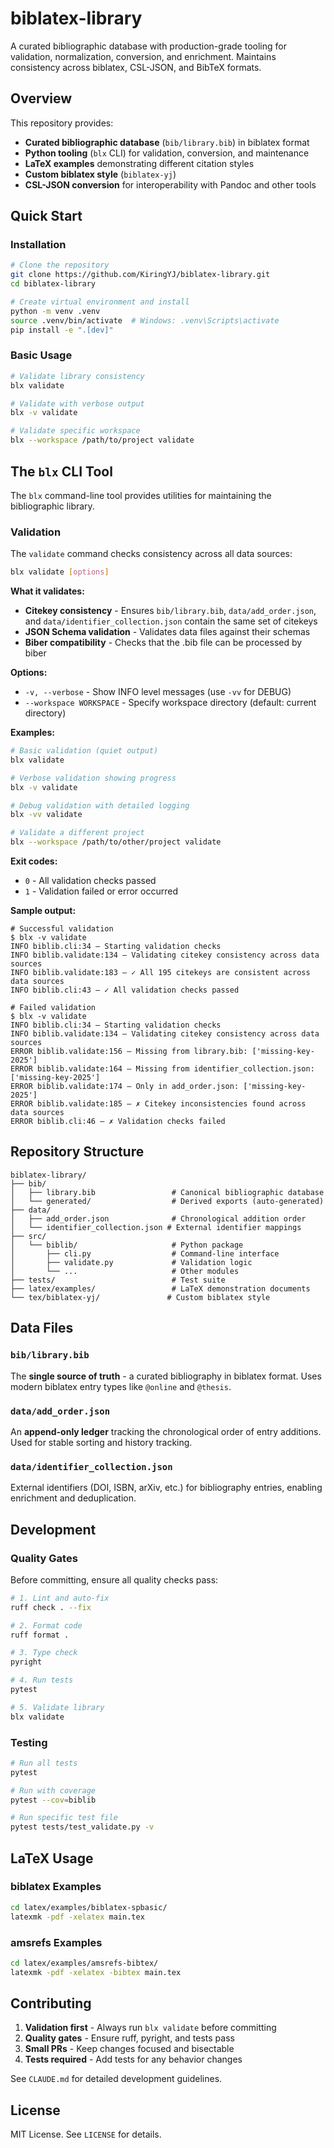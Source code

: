 # biblatex-library

A curated bibliographic database with production-grade tooling for validation, normalization, conversion, and enrichment. Maintains consistency across biblatex, CSL-JSON, and BibTeX formats.

## Overview

This repository provides:

- **Curated bibliographic database** (`bib/library.bib`) in biblatex format
- **Python tooling** (`blx` CLI) for validation, conversion, and maintenance
- **LaTeX examples** demonstrating different citation styles
- **Custom biblatex style** (`biblatex-yj`)
- **CSL-JSON conversion** for interoperability with Pandoc and other tools

## Quick Start

### Installation

```bash
# Clone the repository
git clone https://github.com/KiringYJ/biblatex-library.git
cd biblatex-library

# Create virtual environment and install
python -m venv .venv
source .venv/bin/activate  # Windows: .venv\Scripts\activate
pip install -e ".[dev]"
```

### Basic Usage

```bash
# Validate library consistency
blx validate

# Validate with verbose output
blx -v validate

# Validate specific workspace
blx --workspace /path/to/project validate
```

## The `blx` CLI Tool

The `blx` command-line tool provides utilities for maintaining the bibliographic library.

### Validation

The `validate` command checks consistency across all data sources:

```bash
blx validate [options]
```

**What it validates:**
- **Citekey consistency** - Ensures `bib/library.bib`, `data/add_order.json`, and `data/identifier_collection.json` contain the same set of citekeys
- **JSON Schema validation** - Validates data files against their schemas
- **Biber compatibility** - Checks that the .bib file can be processed by biber

**Options:**
- `-v, --verbose` - Show INFO level messages (use `-vv` for DEBUG)
- `--workspace WORKSPACE` - Specify workspace directory (default: current directory)

**Examples:**

```bash
# Basic validation (quiet output)
blx validate

# Verbose validation showing progress
blx -v validate

# Debug validation with detailed logging
blx -vv validate

# Validate a different project
blx --workspace /path/to/other/project validate
```

**Exit codes:**
- `0` - All validation checks passed
- `1` - Validation failed or error occurred

**Sample output:**

```
# Successful validation
$ blx -v validate
INFO biblib.cli:34 – Starting validation checks
INFO biblib.validate:134 – Validating citekey consistency across data sources
INFO biblib.validate:183 – ✓ All 195 citekeys are consistent across data sources
INFO biblib.cli:43 – ✓ All validation checks passed

# Failed validation
$ blx -v validate
INFO biblib.cli:34 – Starting validation checks
INFO biblib.validate:134 – Validating citekey consistency across data sources
ERROR biblib.validate:156 – Missing from library.bib: ['missing-key-2025']
ERROR biblib.validate:164 – Missing from identifier_collection.json: ['missing-key-2025']
ERROR biblib.validate:174 – Only in add_order.json: ['missing-key-2025']
ERROR biblib.validate:185 – ✗ Citekey inconsistencies found across data sources
ERROR biblib.cli:46 – ✗ Validation checks failed
```

## Repository Structure

```
biblatex-library/
├── bib/
│   ├── library.bib                 # Canonical bibliographic database
│   └── generated/                  # Derived exports (auto-generated)
├── data/
│   ├── add_order.json              # Chronological addition order
│   └── identifier_collection.json # External identifier mappings
├── src/
│   └── biblib/                     # Python package
│       ├── cli.py                  # Command-line interface
│       ├── validate.py             # Validation logic
│       └── ...                     # Other modules
├── tests/                          # Test suite
├── latex/examples/                 # LaTeX demonstration documents
└── tex/biblatex-yj/               # Custom biblatex style
```

## Data Files

### `bib/library.bib`
The **single source of truth** - a curated bibliography in biblatex format. Uses modern biblatex entry types like `@online` and `@thesis`.

### `data/add_order.json`
An **append-only ledger** tracking the chronological order of entry additions. Used for stable sorting and history tracking.

### `data/identifier_collection.json`
External identifiers (DOI, ISBN, arXiv, etc.) for bibliography entries, enabling enrichment and deduplication.

## Development

### Quality Gates

Before committing, ensure all quality checks pass:

```bash
# 1. Lint and auto-fix
ruff check . --fix

# 2. Format code
ruff format .

# 3. Type check
pyright

# 4. Run tests
pytest

# 5. Validate library
blx validate
```

### Testing

```bash
# Run all tests
pytest

# Run with coverage
pytest --cov=biblib

# Run specific test file
pytest tests/test_validate.py -v
```

## LaTeX Usage

### biblatex Examples

```bash
cd latex/examples/biblatex-spbasic/
latexmk -pdf -xelatex main.tex
```

### amsrefs Examples

```bash
cd latex/examples/amsrefs-bibtex/
latexmk -pdf -xelatex -bibtex main.tex
```

## Contributing

1. **Validation first** - Always run `blx validate` before committing
2. **Quality gates** - Ensure ruff, pyright, and tests pass
3. **Small PRs** - Keep changes focused and bisectable
4. **Tests required** - Add tests for any behavior changes

See `CLAUDE.md` for detailed development guidelines.

## License

MIT License. See `LICENSE` for details.